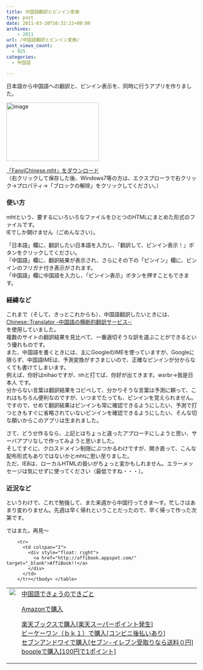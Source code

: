 ```yaml
---
title: 中国語翻訳とピンイン変換
type: post
date: 2011-03-20T16:32:21+00:00
archives:
    - 2011
url: /中国語翻訳とピンイン変換/
post_views_count:
  - 925
categories:
  - 中国語

---
```

日本語から中国語への翻訳と、ピンイン表示を、同時に行うアプリを作りました。

[<img style="background-image: none; border-right-width: 0px; margin: 0px; padding-left: 0px; padding-right: 0px; display: inline; border-top-width: 0px; border-bottom-width: 0px; border-left-width: 0px; padding-top: 0px" title="image" border="0" alt="image" src="https://i0.wp.com/jqinglong.html.xdomain.jp/bimg/image_thumb.png?resize=244%2C155" width="244" height="155" data-recalc-dims="1" />][1]

[「FanyiChinese.mht」をダウンロード][2]  
（右クリックして保存した後、Windows7等の方は、エクスプローラで右クリック→プロパティ→「ブロックの解除」をクリックしてください。）

### 使い方

mhtという、要するにいろいろなファイルをひとつのHTMLにまとめた形式のファイルです。  
IEでしか開けません（ごめんなさい）。

「日本語」欄に、翻訳したい日本語を入力し、「翻訳して、ピンイン表示！」ボタンをクリックしてください。  
「中国語」欄に、翻訳結果が表示され、さらにその下の「ピンイン」欄に、ピンインのフリガナ付き表示がされます。  
「中国語」欄に中国語を入力し、「ピンイン表示」ボタンを押すこともできます。

### 経緯など

これまで（そして、きっとこれからも）、中国語翻訳したいときには、  
<a href="http://remix-remix.rash.jp/ChineseTranslator/index.html" target="_blank">Chinese::Translator -中国語の横断的翻訳サービス-:</a>  
を使用していました。  
複数のサイトの翻訳結果を見比べて、一番適切そうな訳を選ぶことができるという優れものです。  
また、中国語を書くときには、主にGoogleのIMEを使っていますが、Googleに限らず、中国語IMEは、予測変換がすさまじいので、正確なピンインが分からなくても書けてしまいます。  
例えば、你好はnihaoですが、nhと打てば、你好が出てきます。wsrbr→我是日本人 です。  
分からない言葉は翻訳結果をコピペして、分かりそうな言葉は予測に頼って、これはもちろん便利なのですが、いつまでたっても、ピンインを覚えられません。  
ですので、せめて翻訳結果はピンインも常に確認できるようにしたい、予測で打つときもすぐに省略されていないピンインを確認できるようにしたい、そんな切な願いからこのアプリは生まれました。

さて、どうせ作るなら、上記とはちょっと違ったアプローチにしようと思い、サーバアプリなしで作ってみようと思いました。  
そしてすぐに、クロスドメイン制限にぶつかるわけですが、開き直って、こんな配布形式もありではないかとmhtに思い至りました。  
ただ、IE8は、ローカルHTMLの扱いがちょっと変かもしれません。エラーメッセージは気にせずに使ってください（最低ですね・・・）。

### 近況など

というわけで、これで勉強して、また来週から中国行ってきま～す。忙しさはあまり変わりません。先週は早く帰れということだったので、早く帰って作った次第です。 

ではまた。再見～

<table>
  <tr>
    <td style="vertical-align: top">
      <a href="http://hb.afl.rakuten.co.jp/hgc/06d13246.10ebaa62.06d13247.1eb85ca0/?pc=http%3A%2F%2Fsearch.books.rakuten.co.jp%2Fbksearch%2Fdt%3Fg%3D001%26bisbn%3D487217660X" target="_blank"><img style="border-bottom-style: none; border-right-style: none; border-top-style: none; border-left-style: none" src="https://i2.wp.com/ecx.images-amazon.com/images/I/51P6ek75LKL._SL160_.jpg" data-recalc-dims="1" /> </a>
    </td>
    <td style="vertical-align: top">
      <a href="http://hb.afl.rakuten.co.jp/hgc/06d13246.10ebaa62.06d13247.1eb85ca0/?pc=http%3A%2F%2Fsearch.books.rakuten.co.jp%2Fbksearch%2Fdt%3Fg%3D001%26bisbn%3D487217660X" target="_blank">中国語できょうのできごと </a> </p>
      <p>
        <a href="http://www.amazon.co.jp/%E4%B8%AD%E5%9B%BD%E8%AA%9E%E3%81%A7%E3%81%8D%E3%82%87%E3%81%86%E3%81%AE%E3%81%A7%E3%81%8D%E3%81%94%E3%81%A8/dp/487217660X%3FSubscriptionId%3D1JWQWN8E4Z5TR27962G2%26tag%3Dgaeaffibook-22%26linkCode%3Dxm2%26camp%3D2025%26creative%3D165953%26creativeASIN%3D487217660X" target="_blank">Amazonで購入 </a>
      </p>
      <p>
        <a href="http://px.a8.net/svt/ejp?a8mat=1HPMBD+EAZZ1U+5WS+C1DUQ&a8ejpredirect=http%3A%2F%2Fsearch.books.rakuten.co.jp%2Fbksearch%2Fdt%3Fg%3D001%26bisbn%3D487217660X" target="_blank">楽天ブックスで購入[楽天スーパーポイント発生]</a> <img border="0" alt="" src="https://i2.wp.com/www12.a8.net/0.gif?resize=1%2C1" width="1" height="1" data-recalc-dims="1" /> <br /><a href="http://px.a8.net/svt/ejp?a8mat=1HRMFS+EEKKOI+10UY+HUKPU&a8ejpredirect=http%3A%2F%2Fwww.bk1.jp%2FkeywordSearchResult%2F%3Fkeyword%3D487217660X%26storeCd%3D1%26searchFlg%3D9%26x%3D43%26y%3D11%26partnerid%3D02a801" target="_blank">ビーケーワン（ｂｋ１）で購入[コンビニ後払いあり]</a> <img border="0" alt="" src="https://i2.wp.com/www12.a8.net/0.gif?resize=1%2C1" width="1" height="1" data-recalc-dims="1" /> <br /><a href="http://click.linksynergy.com/fs-bin/statform?id=aR0TIOX*qAA&offerid=137560&bnid=1490&subid=&subid=0&kword_in=487217660X&oop=on" target="_blank">セブンアンドワイで購入[セブン-イレブン受取りなら送料０円]</a><img border="0" src="http://ad.linksynergy.com/fs-bin/show?id=aR0TIOX*qAA&bids=137560&type=5&subid=0" width="1" height="1" /> <br /><a href="http://click.linksynergy.com/fs-bin/statform?id=aR0TIOX*qAA&offerid=33310&bnid=2&subid=0&ifc=4&ifr=9784872176605" target="_blank">boopleで購入[100円で1ポイント]</a> </td> </tr> 
        
        <tr>
          <td colspan="2">
            <div style="float: right">
              <a href="http://affibook.appspot.com/" target="_blank">AffiBook!!</a>
            </div>
          </td>
        </tr></tbody> </table>

 [1]: https://i0.wp.com/jqinglong.html.xdomain.jp/bimg/image.png
 [2]: http://konnokiyotaka.txt-nifty.com/pgblog/files/FanyiChinese.mht